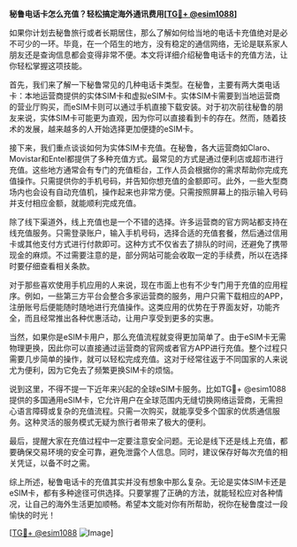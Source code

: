 **秘鲁电话卡怎么充值？轻松搞定海外通讯费用[[TG💪+ @esim1088](https://t.me/s/esim1088)]**

如果你计划去秘鲁旅行或者长期居住，那么了解如何给当地的电话卡充值绝对是必不可少的一环。毕竟，在一个陌生的地方，没有稳定的通信网络，无论是联系家人朋友还是查询信息都会变得非常不便。本文将详细介绍秘鲁电话卡的充值方法，让你轻松掌握这项技能。

首先，我们来了解一下秘鲁常见的几种电话卡类型。在秘鲁，主要有两大类电话卡：本地运营商提供的实体SIM卡和虚拟eSIM卡。实体SIM卡需要到当地运营商的营业厅购买，而eSIM卡则可以通过手机直接下载安装。对于初次前往秘鲁的朋友来说，实体SIM卡可能更为直观，因为你可以直接看到卡的存在。然而，随着技术的发展，越来越多的人开始选择更加便捷的eSIM卡。

接下来，我们重点谈谈如何为实体SIM卡充值。在秘鲁，各大运营商如Claro、Movistar和Entel都提供了多种充值方式。最常见的方式是通过便利店或超市进行充值。这些地方通常会有专门的充值柜台，工作人员会根据你的需求帮助你完成充值操作。只需提供你的手机号码，并告知你想充值的金额即可。此外，一些大型商场内也会设有自动充值机，操作起来也非常方便。只需按照屏幕上的指示输入号码并支付相应金额，就能顺利完成充值。

除了线下渠道外，线上充值也是一个不错的选择。许多运营商的官方网站都支持在线充值服务。只需登录账户，输入手机号码，选择合适的充值套餐，然后通过信用卡或其他支付方式进行付款即可。这种方式不仅省去了排队的时间，还避免了携带现金的麻烦。不过需要注意的是，部分网站可能会收取一定的手续费，所以在选择时要仔细查看相关条款。

对于那些喜欢使用手机应用的人来说，现在市面上也有不少专门用于充值的应用程序。例如，一些第三方平台会整合多家运营商的服务，用户只需下载相应的APP，注册账号后便能随时随地进行充值操作。这类应用的优势在于界面友好，功能齐全，而且经常推出各种优惠活动，让用户享受到更多的实惠。

当然，如果你是eSIM卡用户，那么充值流程就变得更加简单了。由于eSIM卡无需物理更换，因此你可以直接通过运营商的官网或者官方APP进行充值。整个过程只需要几步简单的操作，就可以轻松完成充值。这对于经常往返于不同国家的人来说尤为便利，因为它免去了频繁更换SIM卡的烦恼。

说到这里，不得不提一下近年来兴起的全球eSIM卡服务。比如TG💪+ @esim1088提供的多国通用eSIM卡，它允许用户在全球范围内无缝切换网络运营商，无需担心语言障碍或复杂的充值流程。只需一次购买，就能享受多个国家的优质通信服务。这种灵活的服务模式无疑为旅行者带来了极大的便利。

最后，提醒大家在充值过程中一定要注意安全问题。无论是线下还是线上充值，都要确保交易环境的安全可靠，避免泄露个人信息。同时，建议保存好每次充值的相关凭证，以备不时之需。

综上所述，秘鲁电话卡的充值其实并没有想象中那么复杂。无论是实体SIM卡还是eSIM卡，都有多种途径可供选择。只要掌握了正确的方法，就能轻松应对各种情况，让自己的海外生活更加顺畅。希望本文能对你有所帮助，祝你在秘鲁度过一段愉快的时光！

[[TG💪+ @esim1088](https://t.me/s/esim1088) ![Image](https://i.postimg.cc/4NQfJmqS/Snipaste-2025-05-13-00-14-12.png)]